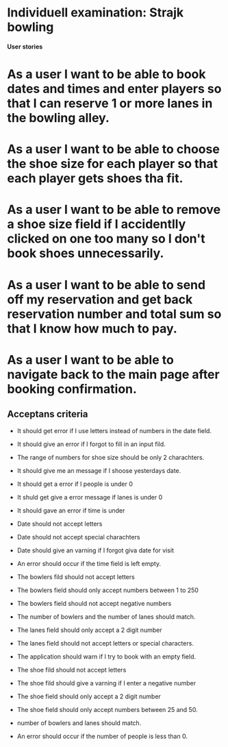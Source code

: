 # Individuell examination: Strajk bowling

#### User stories ####

# As a user I want to be able to book dates and times and enter players so that I can reserve 1 or more lanes in the bowling alley. 
# As a user I want to be able to choose the shoe size for each player so that each player gets shoes tha fit. 
# As a user I want to be able to remove a shoe size field if I accidentlly clicked on one too many so I don't book shoes unnecessarily. 
# As a user I want to be able to send off my reservation and get back reservation number and total sum so that I know how much to pay. 
# As a user I want to be able to navigate back to the main page after booking confirmation.

## Acceptans criteria 

- It should get error if I use letters instead of numbers in the date field.

- It should give an error if I forgot to fill in an input fild.

- The range of numbers for shoe size should be only 2 charachters. 

- It should give me an message if I shoose yesterdays date.

- It should get a error if I people is under 0 

- It shuld get give a error message if lanes is under 0

- It should gave an error if time is under 

- Date should not accept letters

- Date should not accept special charachters

- Date should give an varning if I forgot giva date for visit

- An error should occur if the time field is left empty.

- The bowlers fild should not accept letters

- The bowlers field should only accept numbers between 1 to 250

- The bowlers field should not accept negative numbers

- The number of bowlers and the number of lanes should match.

- The lanes field should only accept a 2 digit number

- The lanes field should not accept letters or special  characters.

- The application should warn if I try to book with an empty field. 

- The shoe fild should not accept letters

- The shoe fild should give a varning if I enter a negative number

- The shoe field should only accept a 2 digit number 

- The shoe field should only accept numbers between 25 and 50.

- number of bowlers and lanes should match.

- An error should occur if the number of people is less than 0.



